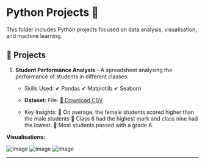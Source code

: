 # Python Projects 🐍

This folder includes Python projects focused on data analysis, visualisation, and machine learning.

## 🔹 Projects
1. **Student Performance Analysis** - A spreadsheet analysing the performance of students in different classes. 

    - Skills Used:
     ✔ Pandas
     ✔ Matplotlib
     ✔ Seaborn
     
   - **Dataset:**  File: [📂 Download CSV](./student(in).csv)

   - Key Insights:
     🔹 On average, the female students scored higher than the male students
     🔹 Class 6 had the highest mark and class nine had the lowest.
     🔹 Most students passed with a grade A. 


**Visualisations:**

![image](https://github.com/user-attachments/assets/c0572ffe-e7d8-41a2-8632-4c7a1d726ae5)
![image](https://github.com/user-attachments/assets/49219209-b1b1-4479-bd0a-56761a10757c)
![image](https://github.com/user-attachments/assets/c040a792-462d-420a-9cb8-50ec1848c3e0)



---

